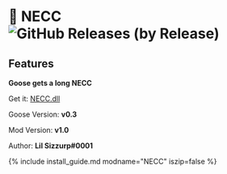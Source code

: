 # 🙂 NECC ![GitHub Releases (by Release)](https://img.shields.io/github/downloads/desktopgooseunofficial/resourcehub/necc-1.0/total?logo=github)

## Features

**Goose gets a long NECC**

Get it: [NECC.dll](https://github.com/DesktopGooseUnofficial/ResourceHub/releases/download/necc-1.0/NECC.dll)

Goose Version: **v0.3**

Mod Version: **v1.0**

Author: **Lil Sizzurp#0001**

{% include install_guide.md modname="NECC" iszip=false %}
